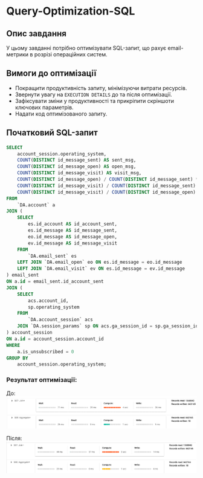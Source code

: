 # Query-Optimization-SQL

## Опис завдання

У цьому завданні потрібно оптимізувати SQL-запит, що рахує email-метрики в розрізі операційних систем.

## Вимоги до оптимізації
- Покращити продуктивність запиту, мінімізуючи витрати ресурсів.
- Звернути увагу на `EXECUTION DETAILS` до та після оптимізації.
- Зафіксувати зміни у продуктивності та прикріпити скріншоти ключових параметрів.
- Надати код оптимізованого запиту.

## Початковий SQL-запит
```sql
SELECT
    account_session.operating_system,
    COUNT(DISTINCT id_message_sent) AS sent_msg,
    COUNT(DISTINCT id_message_open) AS open_msg,
    COUNT(DISTINCT id_message_visit) AS visit_msg,
    COUNT(DISTINCT id_message_open) / COUNT(DISTINCT id_message_sent) * 100 AS open_rate,
    COUNT(DISTINCT id_message_visit) / COUNT(DISTINCT id_message_sent) * 100 AS click_rate,
    COUNT(DISTINCT id_message_visit) / COUNT(DISTINCT id_message_open) * 100 AS ctor
FROM
    `DA.account` a
JOIN (
    SELECT
        es.id_account AS id_account_sent,
        es.id_message AS id_message_sent,
        eo.id_message AS id_message_open,
        ev.id_message AS id_message_visit
    FROM
        `DA.email_sent` es
    LEFT JOIN `DA.email_open` eo ON es.id_message = eo.id_message
    LEFT JOIN `DA.email_visit` ev ON es.id_message = ev.id_message
) email_sent
ON a.id = email_sent.id_account_sent
JOIN (
    SELECT
        acs.account_id,
        sp.operating_system
    FROM
        `DA.account_session` acs
    JOIN `DA.session_params` sp ON acs.ga_session_id = sp.ga_session_id
) account_session
ON a.id = account_session.account_id
WHERE
    a.is_unsubscribed = 0
GROUP BY
    account_session.operating_system;
```

### Результат оптимізації:
До:
![Execution Details Before](execution_before.png)

Після:
![Execution Details After](execution_after.png)
